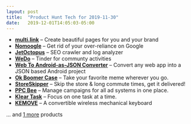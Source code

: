 ```yaml
---
layout: post
title:  "Product Hunt Tech for 2019-11-30"
date:   2019-12-01T14:05:03-05:00
---
```


* **[multi.link](https://www.producthunt.com/posts/multi-link?utm_campaign=producthunt-api&utm_medium=api&utm_source=Application%3A+Daily+Digest+RSS+%28ID%3A+3202%29)** – Create beautiful pages for you and your brand
* **[Nomoogle](https://www.producthunt.com/posts/nomoogle?utm_campaign=producthunt-api&utm_medium=api&utm_source=Application%3A+Daily+Digest+RSS+%28ID%3A+3202%29)** – Get rid of your over-reliance on Google
* **[JetOctopus](https://www.producthunt.com/posts/jetoctopus?utm_campaign=producthunt-api&utm_medium=api&utm_source=Application%3A+Daily+Digest+RSS+%28ID%3A+3202%29)** – SEO crawler and log analyzer
* **[WeDo](https://www.producthunt.com/posts/wedo-2?utm_campaign=producthunt-api&utm_medium=api&utm_source=Application%3A+Daily+Digest+RSS+%28ID%3A+3202%29)** – Tinder for communty activities
* **[Web To Android-as-JSON Converter](https://www.producthunt.com/posts/web-to-android-as-json-converter?utm_campaign=producthunt-api&utm_medium=api&utm_source=Application%3A+Daily+Digest+RSS+%28ID%3A+3202%29)** – Convert any web app into a JSON based Android project
* **[Ok Boomer Case](https://www.producthunt.com/posts/ok-boomer-case?utm_campaign=producthunt-api&utm_medium=api&utm_source=Application%3A+Daily+Digest+RSS+%28ID%3A+3202%29)** – Take your favorite meme wherever you go.
* **[StoreSkipper](https://www.producthunt.com/posts/storeskipper?utm_campaign=producthunt-api&utm_medium=api&utm_source=Application%3A+Daily+Digest+RSS+%28ID%3A+3202%29)** – Skip the store & long commute times, get it delivered!
* **[PPC Bee](https://www.producthunt.com/posts/ppc-bee-2?utm_campaign=producthunt-api&utm_medium=api&utm_source=Application%3A+Daily+Digest+RSS+%28ID%3A+3202%29)** – Manage campaigns for all ad systems in one place.
* **[Klear Task](https://www.producthunt.com/posts/klear-task?utm_campaign=producthunt-api&utm_medium=api&utm_source=Application%3A+Daily+Digest+RSS+%28ID%3A+3202%29)** – Focus on one task at a time.
* **[KEMOVE](https://www.producthunt.com/posts/kemove?utm_campaign=producthunt-api&utm_medium=api&utm_source=Application%3A+Daily+Digest+RSS+%28ID%3A+3202%29)** – A convertible wireless mechanical keyboard

… and [1 more](https://www.producthunt.com/tech) products